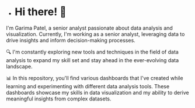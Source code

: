 - # Hi there! 👋

I'm Garima Patel, a senior analyst passionate about data analysis and visualization. Currently, I'm working as a senior analyst, leveraging data to drive insights and inform decision-making processes.

🔍 I'm constantly exploring new tools and techniques in the field of data analysis to expand my skill set and stay ahead in the ever-evolving data landscape.

📊 In this repository, you'll find various dashboards that I've created while learning and experimenting with different data analysis tools. These dashboards showcase my skills in data visualization and my ability to derive meaningful insights from complex datasets.


<!---
Pategarima/Pategarima is a ✨ special ✨ repository because its `README.md` (this file) appears on your GitHub profile.
You can click the Preview link to take a look at your changes.
--->
